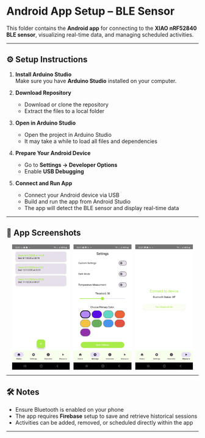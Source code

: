 # Android App Setup – BLE Sensor

This folder contains the **Android app** for connecting to the **XIAO nRF52840 BLE sensor**, visualizing real-time data, and managing scheduled activities.

---

## ⚙️ Setup Instructions

1. **Install Arduino Studio**  
   Make sure you have **Arduino Studio** installed on your computer.  

2. **Download Repository**  
   - Download or clone the repository  
   - Extract the files to a local folder

3. **Open in Arduino Studio**  
   - Open the project in Arduino Studio  
   - It may take a while to load all files and dependencies  

4. **Prepare Your Android Device**  
   - Go to **Settings → Developer Options**  
   - Enable **USB Debugging**  

5. **Connect and Run App**  
   - Connect your Android device via USB  
   - Build and run the app from Android Studio  
   - The app will detect the BLE sensor and display real-time data  

---

## 📱 App Screenshots

<div style="display: flex; justify-content: center; gap: 10px;"> 
  <img src="../Images/appScreen1.jpg" alt="AppScreen1" width="30%">
  <img src="../Images/appScreen2.jpg" alt="AppScreen2" width="30%">
  <img src="../Images/appScreen3.jpg" alt="AppScreen3" width="30%">
</div>

---

## 🛠️ Notes

- Ensure Bluetooth is enabled on your phone  
- The app requires **Firebase** setup to save and retrieve historical sessions  
- Activities can be added, removed, or scheduled directly within the app  

---

